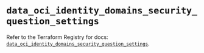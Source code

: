 # `data_oci_identity_domains_security_question_settings`

Refer to the Terraform Registry for docs: [`data_oci_identity_domains_security_question_settings`](https://registry.terraform.io/providers/oracle/oci/7.19.0/docs/data-sources/identity_domains_security_question_settings).
